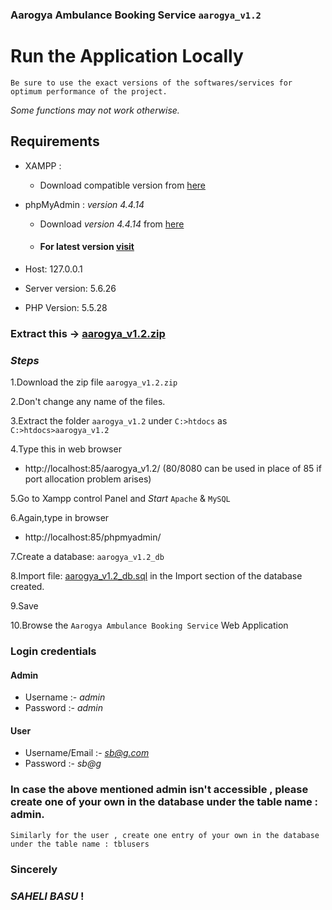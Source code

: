 ### Aarogya Ambulance Booking Service ``aarogya_v1.2``

# Run the Application Locally

`Be sure to use the exact versions of the softwares/services for optimum performance of the project.`

*Some functions may not work otherwise.*

## Requirements

- XAMPP : 
  - Download compatible version from [here](https://www.apachefriends.org/download.html)

- phpMyAdmin : _version 4.4.14_
  - Download _version 4.4.14_ from [here](https://www.phpmyadmin.net/files/4.4.14.1/)
  - #### For latest version [visit](http://www.phpmyadmin.net)

- Host: 127.0.0.1
- Server version: 5.6.26
- PHP Version: 5.5.28

### Extract this -> [aarogya_v1.2.zip](https://github.com/MehaRima/aarogya_v1.2/blob/master/aarogya_v1.2.zip)

### _Steps_

1.Download the zip file `aarogya_v1.2.zip`

2.Don't change any name of the files.

3.Extract the folder `aarogya_v1.2` under `C:>htdocs` as `C:>htdocs>aarogya_v1.2`

4.Type this in web browser
 - http://localhost:85/aarogya_v1.2/  (80/8080 can be used in place of 85 if port allocation problem arises)
 
5.Go to Xampp control Panel and *Start* `Apache` & `MySQL`

6.Again,type in browser
 - http://localhost:85/phpmyadmin/
 
7.Create a database: `aarogya_v1.2_db`

8.Import file: [aarogya_v1.2_db.sql](https://github.com/MehaRima/aarogya_v1.2/blob/master/aarogya_v1.2_db.sql) in the Import section of the database created.

9.Save 

10.Browse the `Aarogya Ambulance Booking Service` Web Application

### Login credentials

 #### Admin 
- Username :- *admin*
- Password :- *admin*

 #### User 
- Username/Email :- *sb@g.com*
- Password :- *sb@g*

### In case the above mentioned admin isn't accessible , please create one of your own in the database under the table name : admin.
` Similarly for the user , create one entry of your own in the database under the table name : tblusers  `



### Sincerely

### _SAHELI BASU_ !

